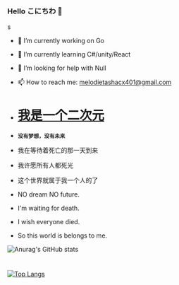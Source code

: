 ### Hello こにちわ 👋


s


- 🔭 I’m currently working on Go
- 🌱 I’m currently learning C#/unity/React
- 🤔 I’m looking for help with Null
- 📫 How to reach me: melodietashacx401@gmail.com


- # [ 我是一个二次元](https://zh.m.wikipedia.org/zh-hans/ACG)
- __`没有梦想，没有未来`__<br>
- 我在等待着死亡的那一天到来<br>
- 我许愿所有人都死光<br>
- 这个世界就属于我一个人的了<br>


- NO dream  NO future.<br>
- I'm waiting for death.<br>
- I wish everyone died.<br>
- So this world is belongs to me.

![Anurag's GitHub stats](https://github-readme-stats.vercel.app/api?username=Raze9&hide=contribs,issues)
#
[![Top Langs](https://github-readme-stats.vercel.app/api/top-langs/?username=Raze9&layout=compact)](https://github.com/anuraghazra/github-readme-stats)
